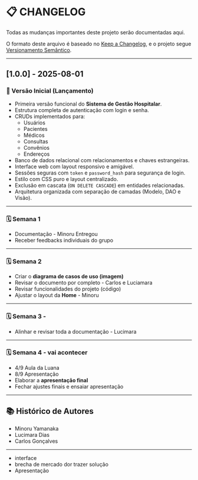 # 📋 CHANGELOG

Todas as mudanças importantes deste projeto serão documentadas aqui.

O formato deste arquivo é baseado no [Keep a Changelog](https://keepachangelog.com/pt-BR/1.0.0/), e o projeto segue [Versionamento Semântico](https://semver.org/lang/pt-BR/).

---

## [1.0.0] - 2025-08-01

### 🚀 Versão Inicial (Lançamento)
- Primeira versão funcional do **Sistema de Gestão Hospitalar**.
- Estrutura completa de autenticação com login e senha.
- CRUDs implementados para:
  - Usuários
  - Pacientes
  - Médicos
  - Consultas
  - Convênios
  - Endereços
- Banco de dados relacional com relacionamentos e chaves estrangeiras.
- Interface web com layout responsivo e amigável.
- Sessões seguras com `token` e `password_hash` para segurança de login.
- Estilo com CSS puro e layout centralizado.
- Exclusão em cascata (`ON DELETE CASCADE`) em entidades relacionadas.
- Arquitetura organizada com separação de camadas (Modelo, DAO e Visão).

---
### 🗓️ Semana 1
- Documentação - Minoru Entregou 
- Receber feedbacks individuais do grupo


---

### 🗓️ Semana 2
- Criar o **diagrama de casos de uso (imagem)**
- Revisar o documento por completo - Carlos e Luciamara
- Revisar funcionalidades do projeto (código)
- Ajustar o layout da **Home** - Minoru 

---

### 🗓️ Semana 3 - 
- Alinhar e revisar toda a documentação - Lucimara 

---

### 🗓️ Semana 4 - vai acontecer 
- 4/9 Aula da Luana 
- 8/9 Apresentação 
- Elaborar a **apresentação final**
- Fechar ajustes finais e ensaiar apresentação

---

## 📚 Histórico de Autores

- Minoru Yamanaka  
- Lucimara Dias  
- Carlos Gonçalves

---

- interface 
- brecha de mercado 
    dor trazer solução 
- Apresentação 

